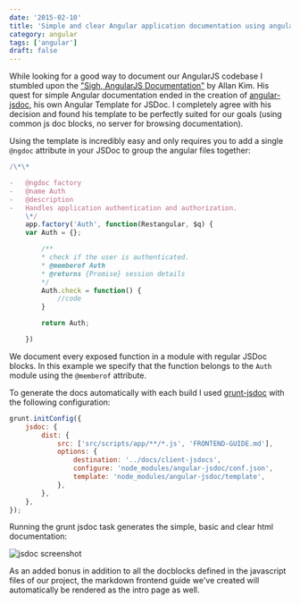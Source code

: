```yaml
---
date: '2015-02-10'
title: 'Simple and clear Angular application documentation using angular-jsdoc'
category: angular
tags: ['angular']
draft: false
---
```


While looking for a good way to document our AngularJS codebase I stumbled upon the ["Sigh, AngularJS Documentation"](http://allenhwkim.tumblr.com/post/92161523693/sigh-angularjs-documentation) by Allan Kim. His quest for simple Angular documentation ended in the creation of [angular-jsdoc](https://github.com/allenhwkim/angular-jsdoc), his own Angular Template for JSDoc. I completely agree with his decision and found his template to be perfectly suited for our goals (using common js doc blocks, no server for browsing documentation).

Using the template is incredibly easy and only requires you to add a single `@ngdoc` attribute in your JSDoc to group the angular files together:

```javascript
/\*\*

-   @ngdoc factory
-   @name Auth
-   @description
-   Handles application authentication and authorization.
    \*/
    app.factory('Auth', function(Restangular, $q) {
    var Auth = {};

        /**
        * check if the user is authenticated.
        * @memberof Auth
        * @returns {Promise} session details
        */
        Auth.check = function() {
            //code
        }

        return Auth;

    })
```

We document every exposed function in a module with regular JSDoc blocks. In this example we specify that the function belongs to the `Auth` module using the `@memberof` attribute.

To generate the docs automatically with each build I used [grunt-jsdoc](https://github.com/krampstudio/grunt-jsdoc) with the following configuration:

```javascript
grunt.initConfig({
    jsdoc: {
        dist: {
            src: ['src/scripts/app/**/*.js', 'FRONTEND-GUIDE.md'],
            options: {
                destination: '../docs/client-jsdocs',
                configure: 'node_modules/angular-jsdoc/conf.json',
                template: 'node_modules/angular-jsdoc/template',
            },
        },
    },
});
```

Running the grunt jsdoc task generates the simple, basic and clear html documentation:

![jsdoc screenshot](../assets/images/2015-02-10-jsdoc-01.png)

As an added bonus in addition to all the docblocks defined in the javascript files of our project, the markdown frontend guide we've created will automatically be rendered as the intro page as well.
